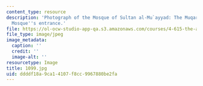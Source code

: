 ```yaml
---
content_type: resource
description: 'Photograph of the Mosque of Sultan al-Mu`ayyad: The Muqarnas above the
  Mosque''s entrance.'
file: https://ol-ocw-studio-app-qa.s3.amazonaws.com/courses/4-615-the-architecture-of-cairo-spring-2002/ddddf18a9ca14107f8cc9967880be2fa_1099.jpg
file_type: image/jpeg
image_metadata:
  caption: ''
  credit: ''
  image-alt: ''
resourcetype: Image
title: 1099.jpg
uid: ddddf18a-9ca1-4107-f8cc-9967880be2fa
---
```

